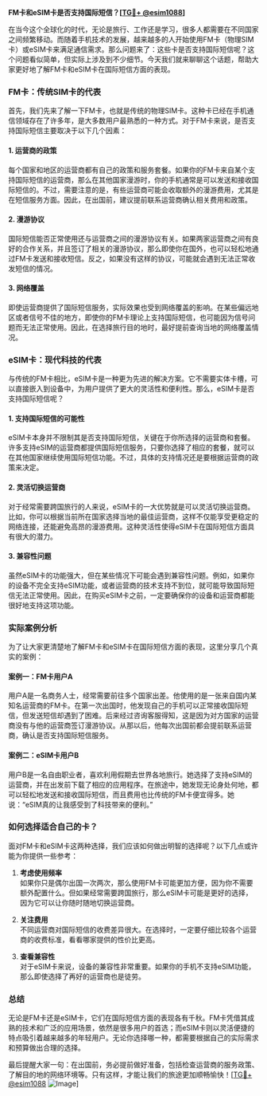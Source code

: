 **FM卡和eSIM卡是否支持国际短信？[[TG💪+ @esim1088](https://t.me/s/esim1088)]**

在当今这个全球化的时代，无论是旅行、工作还是学习，很多人都需要在不同国家之间频繁移动。而随着手机技术的发展，越来越多的人开始使用FM卡（物理SIM卡）或eSIM卡来满足通信需求。那么问题来了：这些卡是否支持国际短信呢？这个问题看似简单，但实际上涉及到不少细节。今天我们就来聊聊这个话题，帮助大家更好地了解FM卡和eSIM卡在国际短信方面的表现。

### FM卡：传统SIM卡的代表

首先，我们先来了解一下FM卡，也就是传统的物理SIM卡。这种卡已经在手机通信领域存在了许多年，是大多数用户最熟悉的一种方式。对于FM卡来说，是否支持国际短信主要取决于以下几个因素：

#### 1. **运营商的政策**
   每个国家和地区的运营商都有自己的政策和服务套餐。如果你的FM卡来自某个支持国际短信的运营商，那么在其他国家漫游时，你的手机通常是可以发送和接收国际短信的。不过，需要注意的是，有些运营商可能会收取额外的漫游费用，尤其是在短信服务方面。因此，在出国前，建议提前联系运营商确认相关费用和政策。

#### 2. **漫游协议**
   国际短信能否正常使用还与运营商之间的漫游协议有关。如果两家运营商之间有良好的合作关系，并且签订了相关的漫游协议，那么即使你在国外，也可以轻松地通过FM卡发送和接收短信。反之，如果没有这样的协议，可能就会遇到无法正常收发短信的情况。

#### 3. **网络覆盖**
   即使运营商提供了国际短信服务，实际效果也受到网络覆盖的影响。在某些偏远地区或者信号不佳的地方，即使你的FM卡理论上支持国际短信，也可能因为信号问题而无法正常使用。因此，在选择旅行目的地时，最好提前查询当地的网络覆盖情况。

### eSIM卡：现代科技的代表

与传统的FM卡相比，eSIM卡是一种更为先进的解决方案。它不需要实体卡槽，可以直接嵌入到设备中，为用户提供了更大的灵活性和便利性。那么，eSIM卡是否支持国际短信呢？

#### 1. **支持国际短信的可能性**
   eSIM卡本身并不限制其是否支持国际短信，关键在于你所选择的运营商和套餐。许多支持eSIM的运营商都提供国际短信服务，只要你选择了相应的套餐，就可以在其他国家继续使用国际短信功能。不过，具体的支持情况还是要根据运营商的政策来决定。

#### 2. **灵活切换运营商**
   对于经常需要跨国旅行的人来说，eSIM卡的一大优势就是可以灵活切换运营商。比如，你可以根据当前所在国家选择当地的最佳运营商，这样不仅能享受更稳定的网络连接，还能避免高昂的漫游费用。这种灵活性使得eSIM卡在国际短信方面具有很大的潜力。

#### 3. **兼容性问题**
   虽然eSIM卡的功能强大，但在某些情况下可能会遇到兼容性问题。例如，如果你的设备不完全支持eSIM功能，或者运营商的技术支持不到位，就可能导致国际短信无法正常使用。因此，在购买eSIM卡之前，一定要确保你的设备和运营商都能很好地支持这项功能。

### 实际案例分析

为了让大家更清楚地了解FM卡和eSIM卡在国际短信方面的表现，这里分享几个真实的案例：

#### 案例一：FM卡用户A
用户A是一名商务人士，经常需要前往多个国家出差。他使用的是一张来自国内某知名运营商的FM卡。在第一次出国时，他发现自己的手机可以正常接收国际短信，但发送短信却遇到了困难。后来经过咨询客服得知，这是因为对方国家的运营商没有与他的运营商签订漫游协议。从那以后，他每次出国前都会提前联系运营商，确认是否支持国际短信服务。

#### 案例二：eSIM卡用户B
用户B是一名自由职业者，喜欢利用假期去世界各地旅行。她选择了支持eSIM的运营商，并在出发前下载了相应的应用程序。在旅途中，她发现无论身处何地，都可以轻松地发送和接收国际短信，而且费用也比传统的FM卡便宜得多。她说：“eSIM真的让我感受到了科技带来的便利。”

### 如何选择适合自己的卡？

面对FM卡和eSIM卡这两种选择，我们应该如何做出明智的选择呢？以下几点或许能为你提供一些参考：

1. **考虑使用频率**  
   如果你只是偶尔出国一次两次，那么使用FM卡可能更加方便，因为你不需要额外配置什么。但如果经常需要跨国旅行，那么eSIM卡可能是更好的选择，因为它可以让你随时随地切换运营商。

2. **关注费用**  
   不同运营商对国际短信的收费差异很大。在选择时，一定要仔细比较各个运营商的收费标准，看看哪家提供的性价比更高。

3. **查看兼容性**  
   对于eSIM卡来说，设备的兼容性非常重要。如果你的手机不支持eSIM功能，那么即使选择了再好的运营商也是徒劳。

### 总结

无论是FM卡还是eSIM卡，它们在国际短信方面的表现各有千秋。FM卡凭借其成熟的技术和广泛的应用场景，依然是很多用户的首选；而eSIM卡则以灵活便捷的特点吸引着越来越多的年轻用户。无论你选择哪一种，都需要根据自己的实际需求和预算做出合理的选择。

最后提醒大家一句：在出国前，务必提前做好准备，包括检查运营商的服务政策、了解目的地的网络环境等。只有这样，才能让我们的旅途更加顺畅愉快！[[TG💪+ @esim1088](https://t.me/s/esim1088) ![Image](https://i.postimg.cc/4NQfJmqS/Snipaste-2025-05-13-00-14-12.png)]